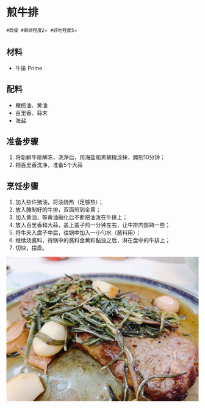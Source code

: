 # 煎牛排

```
#西餐 #麻烦程度2⭐️ #好吃程度5⭐️
```

## 材料

- 牛排 Prime

## 配料

- 橄榄油、黄油
- 百里香、蒜末
- 海盐

## 准备步骤

1. 将新鲜牛排解冻，洗净后，用海盐和黑胡椒涂抹，腌制10分钟；
2. 把百里香洗净，准备5个大蒜

## 烹饪步骤

1. 加入些许猪油，将油烧热（足够热）；
2. 放入腌制好的牛排，双面煎到金黄；
3. 加入黄油，等黄油融化后不断把油泼在牛排上；
4. 放入百里香和大蒜，盖上盖子煎一分钟左右，让牛排内部熟一些；
5. 将牛夹入盘子中后，往锅中加入一小勺水（酱料用）；
6. 继续烧酱料，待锅中的酱料金黄和黏浊之后，淋在盘中的牛排上；
7. 切块，摆盘。

![](../_images/jianniupai.jpg ':loading=lazy')
